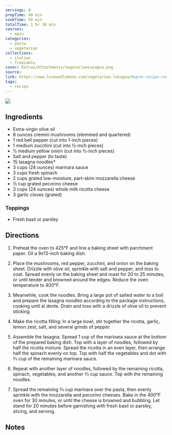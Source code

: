```yaml
---
servings: 8
prepTime: 40 min
cookTime: 50 min
totalTime: 1 hr 30 min
courses:
  - main
categories:
  - pasta
  - vegetarian
collections:
  - italian
  - freezable
cover: Extras/Attachments/vegetarianLasagna.png
source:
link: https://www.loveandlemons.com/vegetarian-lasagna/#wprm-recipe-container-44365
tags:
  - recipe
---
```


![](Extras/Attachments/vegetarianLasagna.png)


## Ingredients

- Extra-virgin olive oil
- 8 ounces cremini mushrooms (stemmed and quartered)
- 1 red bell pepper (cut into 1-inch pieces)
- 1 medium zucchini (cut into ½-inch pieces)
- ½ medium yellow onion (cut into ½-inch pieces)
- Salt and pepper (to taste)
- 15 lasagna noodles*
- 3 cups (24 ounces) marinara sauce
- 3 cups fresh spinach
- 2 cups grated low-moisture, part-skim mozzarella cheese
- ½ cup grated pecorino cheese
- 3 cups (24 ounces) whole milk ricotta cheese
- 3 garlic cloves (grated)


### Toppings

- Fresh basil or parsley


## Directions

1. Preheat the oven to 425°F and line a baking sheet with parchment paper. Oil a 9x13-inch baking dish.

2. Place the mushrooms, red pepper, zucchini, and onion on the baking sheet. Drizzle with olive oil, sprinkle with salt and pepper, and toss to coat. Spread evenly on the baking sheet and roast for 20 to 25 minutes, or until tender and browned around the edges. Reduce the oven temperature to 400°F.

3. Meanwhile, cook the noodles. Bring a large pot of salted water to a boil and prepare the lasagna noodles according to the package instructions, cooking until al dente. Drain and toss with a drizzle of olive oil to prevent sticking.

4. Make the ricotta filling: In a large bowl, stir together the ricotta, garlic, lemon zest, salt, and several grinds of pepper.

5. Assemble the lasagna. Spread 1 cup of the marinara sauce at the bottom of the prepared baking dish. Top with a layer of noodles, followed by half the ricotta mixture. Spread the ricotta in an even layer, then arrange half the spinach evenly on top. Top with half the vegetables and dot with ⅔ cup of the remaining marinara sauce.

6. Repeat with another layer of noodles, followed by the remaining ricotta, spinach, vegetables, and another ⅔ cup sauce. Top with the remaining noodles.

7. Spread the remaining ⅔ cup marinara over the pasta, then evenly sprinkle with the mozzarella and pecorino cheeses. Bake in the 400°F oven for 30 minutes, or until the cheese is browned and bubbling. Let stand for 20 minutes before garnishing with fresh basil or parsley, slicing, and serving.


## Notes
